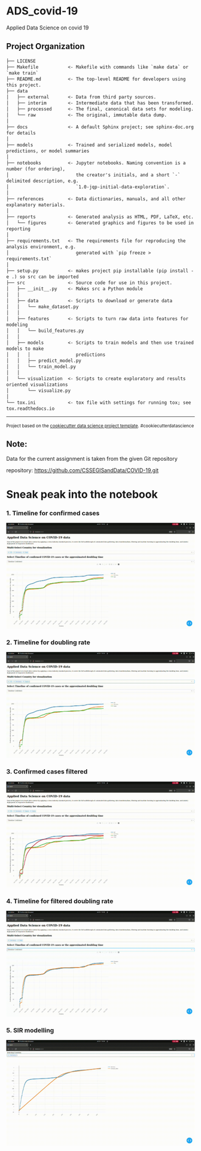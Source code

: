 ADS_covid-19
==============================

Applied Data Science on covid 19

Project Organization
------------

    ├── LICENSE
    ├── Makefile           <- Makefile with commands like `make data` or `make train`
    ├── README.md          <- The top-level README for developers using this project.
    ├── data
    │   ├── external       <- Data from third party sources.
    │   ├── interim        <- Intermediate data that has been transformed.
    │   ├── processed      <- The final, canonical data sets for modeling.
    │   └── raw            <- The original, immutable data dump.
    │
    ├── docs               <- A default Sphinx project; see sphinx-doc.org for details
    │
    ├── models             <- Trained and serialized models, model predictions, or model summaries
    │
    ├── notebooks          <- Jupyter notebooks. Naming convention is a number (for ordering),
    │                         the creator's initials, and a short `-` delimited description, e.g.
    │                         `1.0-jqp-initial-data-exploration`.
    │
    ├── references         <- Data dictionaries, manuals, and all other explanatory materials.
    │
    ├── reports            <- Generated analysis as HTML, PDF, LaTeX, etc.
    │   └── figures        <- Generated graphics and figures to be used in reporting
    │
    ├── requirements.txt   <- The requirements file for reproducing the analysis environment, e.g.
    │                         generated with `pip freeze > requirements.txt`
    │
    ├── setup.py           <- makes project pip installable (pip install -e .) so src can be imported
    ├── src                <- Source code for use in this project.
    │   ├── __init__.py    <- Makes src a Python module
    │   │
    │   ├── data           <- Scripts to download or generate data
    │   │   └── make_dataset.py
    │   │
    │   ├── features       <- Scripts to turn raw data into features for modeling
    │   │   └── build_features.py
    │   │
    │   ├── models         <- Scripts to train models and then use trained models to make
    │   │   │                 predictions
    │   │   ├── predict_model.py
    │   │   └── train_model.py
    │   │
    │   └── visualization  <- Scripts to create exploratory and results oriented visualizations
    │       └── visualize.py
    │
    └── tox.ini            <- tox file with settings for running tox; see tox.readthedocs.io


--------

<p><small>Project based on the <a target="_blank" href="https://drivendata.github.io/cookiecutter-data-science/">cookiecutter data science project template</a>. #cookiecutterdatascience</small></p>



## Note: 
Data for the current assignment is taken from the given Git repository 

repository: https://github.com/CSSEGISandData/COVID-19.git


# Sneak peak into the notebook

### 1. Timeline for confirmed cases

![](https://github.com/ShubhamAbhayDeshpande/EnterpriseDataScience_Final_Submission/blob/main/timeline_confirmed.gif) 

### 2. Timeline for doubling rate
![](https://github.com/ShubhamAbhayDeshpande/EnterpriseDataScience_Final_Submission/blob/main/timeline_doubling_rate.gif)

### 3. Confirmed cases filtered
![](https://github.com/ShubhamAbhayDeshpande/EnterpriseDataScience_Final_Submission/blob/main/timeline_confirmed_filtered.gif)

### 4. Timeline for filtered doubling rate
![](https://github.com/ShubhamAbhayDeshpande/EnterpriseDataScience_Final_Submission/blob/main/doubling_rate_filtered.gif)

### 5. SIR modelling
![](https://github.com/ShubhamAbhayDeshpande/EnterpriseDataScience_Final_Submission/blob/main/SIM.gif)
